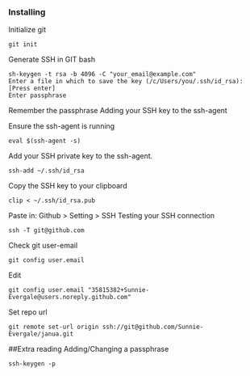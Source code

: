 
### Installing
Initialize git
```
git init
```
Generate SSH in GIT bash

```
sh-keygen -t rsa -b 4096 -C "your_email@example.com"
Enter a file in which to save the key (/c/Users/you/.ssh/id_rsa):[Press enter]
Enter passphrase
```
Remember the passphrase 
Adding your SSH key to the ssh-agent

Ensure the ssh-agent is running
```
eval $(ssh-agent -s)
```
Add your SSH private key to the ssh-agent.
```
ssh-add ~/.ssh/id_rsa
```
Copy the SSH key to your clipboard
```
clip < ~/.ssh/id_rsa.pub
```
Paste in: Github > Setting > SSH
Testing your SSH connection
```
ssh -T git@github.com
```
Check git user-email
```
git config user.email
```
Edit
```
git config user.email "35815382+Sunnie-Evergale@users.noreply.github.com"
```
Set repo url
```
git remote set-url origin ssh://git@github.com/Sunnie-Evergale/janua.git
```
##Extra reading
Adding/Changing a passphrase
```
ssh-keygen -p
```